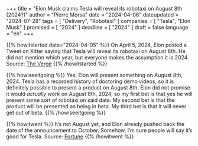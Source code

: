 +++
title     		= "Elon Musk claims Tesla will reveal its robotaxi on August 8th (2024?)"
author  		= "Pierre Morsa"
date 		    = "2024-04-06"
dateupdated		= "2024-07-28"
tags			= [ "Delivery", "Robotaxi" ]
companies		= [ "Tesla", "Elon Musk" ]
promised		= [ "2024" ]
deadline		= [ "2024" ]
draft      		= false
language		= "en"
+++

{{% howitstarted date="2024-04-05" %}}
On April 5, 2024, Elon posted a Tweet on Xitter saying that Tesla will reveal its robotaxi on August 8th. He did not mention which year, but everyone makes the assumption it is 2024. Source: [The Verge](https://www.theverge.com/2024/4/5/24122384/tesla-robotaxi-reveal-date-elon-musk-august-8)
{{% /howitstarted %}}

<!--more-->

{{% howiseeitgoing %}}
Yes, Elon will present something on August 8th, 2024. Tesla has a recorded history of doctoring demo videos, so it is definitely possible to present a product on August 8th. Elon did not promise it would *actually work* on August 8th, 2024, so my first bet is that yes he will present some sort of robotaxi on said date. My second bet is that the product will be presented as being in beta. My third bet is that it will never get out of beta.
{{% /howiseeitgoing %}}

{{% howitwent %}}
It’s not August yet, and Elon already pushed back the date of the announcement to October. Somehow, I’m sure people will say it’s good for Tesla. Source: [Fortune](https://fortune.com/2024/07/16/elon-musk-tesla-robotaxi-delay-august-reveal-design/)
{{% /howitwent %}}
